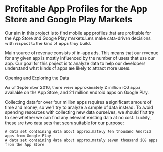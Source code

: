 # Profitable App Profiles for the App Store and Google Play Markets

Our aim in this project is to find mobile app profiles that are profitable for the App Store and Google Play markets.Lets make data-driven decisions with respect to the kind of apps they build.

Main source of revenue consists of in-app ads. This means that our revenue for any given app is mostly influenced by the number of users that use our app. Our goal for this project is to analyze data to help our developers understand what kinds of apps are likely to attract more users.

Opening and Exploring the Data

As of September 2018, there were approximately 2 million iOS apps available on the App Store, and 2.1 million Android apps on Google Play.

Collecting data for over four million apps requires a significant amount of time and money, so we'll try to analyze a sample of data instead. To avoid spending resources with collecting new data ourselves, we should first try to see whether we can find any relevant existing data at no cost. Luckily, these are two data sets that seem suitable for our purpose:

    A data set containing data about approximately ten thousand Android apps from Google Play
    A data set containing data about approximately seven thousand iOS apps from the App Store
